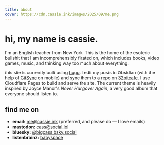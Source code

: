 ```yaml
---
title: about
cover: https://cdn.cassie.ink/images/2025/09/me.png
---
```


# hi, my name is cassie.

I'm an English teacher from New York. This is the home of the esoteric bullshit that I am incomprehensibly fixated on, which includes books, video games, music, and thinking way too much about everything.

this site is currently built using [hugo](https://gohugo.io). I edit my posts in Obsidian (with the help of [GitSync](https://github.com/ViscousPot/GitSync) on mobile) and sync them to a repo on [32bitcafe](https://32bit.cafe/). I use Cloudflare Pages to build and serve the site. The current theme is heavily inspired by Joyce Manor's *Never Hungover Again*, a very good album that everyone should listen to.

## find me on
* **email:** me@cassie.ink (preferred, and please do — I love emails)
* **mastodon:** [cass@social.lol](https://social.lol/@cass)
* **bluesky:** [@bigcass.bsky.social](https://bsky.app/profile/bigcass.bsky.social)
* **listenbrainz:** [babyspace](https://listenbrainz.org/user/babyspace/)